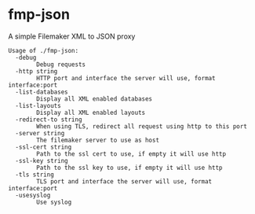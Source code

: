 # fmp-json
A simple Filemaker XML to JSON proxy

	Usage of ./fmp-json:
	  -debug
	    	Debug requests
	  -http string
	    	HTTP port and interface the server will use, format interface:port
	  -list-databases
	    	Display all XML enabled databases
	  -list-layouts
	    	Display all XML enabled layouts
	  -redirect-to string
	    	When using TLS, redirect all request using http to this port
	  -server string
	    	The filemaker server to use as host
	  -ssl-cert string
	    	Path to the ssl cert to use, if empty it will use http
	  -ssl-key string
	    	Path to the ssl key to use, if empty it will use http
	  -tls string
	    	TLS port and interface the server will use, format interface:port
	  -usesyslog
	    	Use syslog

